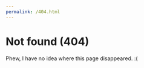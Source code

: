 ```yaml
---
permalink: /404.html
---
```


# Not found (404)

Phew, I have no idea where this page disappeared. :(

